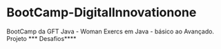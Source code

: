 # BootCamp-DigitalInnovationone
BootCamp da GFT Java - Woman
Exercs em Java  - básico ao Avançado.
Projeto ***
Desafios****
